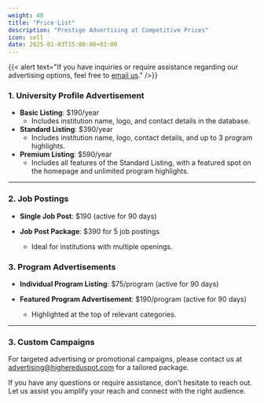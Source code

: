 ```yaml
---
weight: 40
title: "Price List"
description: "Prestige Advertising at Competitive Prices"
icon: sell
date: 2025-01-03T15:00:00+03:00
---
```


{{< alert text="If you have inquiries or require assistance regarding our advertising options, feel free to [email us](mailto:advertisement@highereduspot.com)." />}}

### 1. **University Profile Advertisement**

- **Basic Listing**: $190/year
  - Includes institution name, logo, and contact details in the database.
- **Standard Listing**: $390/year
  - Includes institution name, logo, contact details, and up to 3 program highlights.
- **Premium Listing**: $590/year
  - Includes all features of the Standard Listing, with a featured spot on the homepage and unlimited program highlights.

---

### 2. **Job Postings**

- **Single Job Post**: $190 (active for 90 days)

- **Job Post Package**: $390 for 5 job postings
  - Ideal for institutions with multiple openings.

### 3. **Program Advertisements**

- **Individual Program Listing**: $75/program (active for 90 days)

- **Featured Program Advertisement**: $190/program (active for 90 days)

  - Highlighted at the top of relevant categories.

---

### 3. **Custom Campaigns**
For targeted advertising or promotional campaigns, please contact us at advertising@highereduspot.com for a tailored package.

If you have any questions or require assistance, don’t hesitate to reach out. Let us assist you amplify your reach and connect with the right audience.

